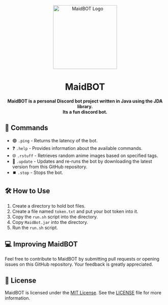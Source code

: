 <!DOCTYPE html>
<html lang="en">
  <body>
    <div align="center">
      <img src="https://iili.io/HGcjFi7.jpg" alt="MaidBOT Logo" width="200px">
    </div>
    <h1 align="center">MaidBOT</h1>
    <p align="center"><b> MaidBOT is a personal Discord bot project written in Java using the JDA library.<br> Its a fun discord bot.</b></p>
    <h2>🤖 Commands</h2>
    <ul>
      <li> 🟢 <code>.ping</code> - Returns the latency of the bot. </li>
      <li> ❓ <code>.help</code> - Provides information about the available commands. </li>
      <li> 🌐 <code>.rstuff</code> - Retrieves random anime images based on specified tags. </li>
      <li> 🔄 <code>.update</code> - Updates and re-runs the bot by downloading the latest version from this GitHub repository. </li>
      <li> ⏹️ <code>.stop</code> - Stops the bot. </li>
    </ul>
    <h2>🛠️ How to Use</h2>
    <ol>
      <li>Create a directory to hold bot files. </li>
      <li>Create a file named <code>token.txt</code> and put your bot token into it. </li>
      <li>Copy the <code>run.sh</code> script into the directory. </li>
      <li>Copy <code>MaidBot.jar</code> into the directory. </li>
      <li>Run the <code>run.sh</code> script. </li>
    </ol>
    <h2>💻 Improving MaidBOT</h2>
    <p> Feel free to contribute to MaidBOT by submitting pull requests or opening issues on this GitHub repository. Your feedback is greatly appreciated. </p>
    <h2>📜 License</h2>
    <p> MaidBOT is licensed under the <a href="https://opensource.org/licenses/MIT" target="_new">MIT License</a>. See the <a href="LICENSE">LICENSE</a> file for more information. </p>
  </body>
</html>